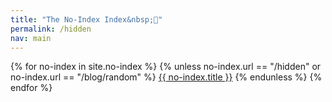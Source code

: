 ```yaml
---
title: "The No-Index Index&nbsp;👋"
permalink: /hidden
nav: main
---
```


{% for no-index in site.no-index %}
{% unless no-index.url == "/hidden" or no-index.url == "/blog/random" %}
[{{ no-index.title }}]({{no-index.url}})
{% endunless %}
{% endfor %}

